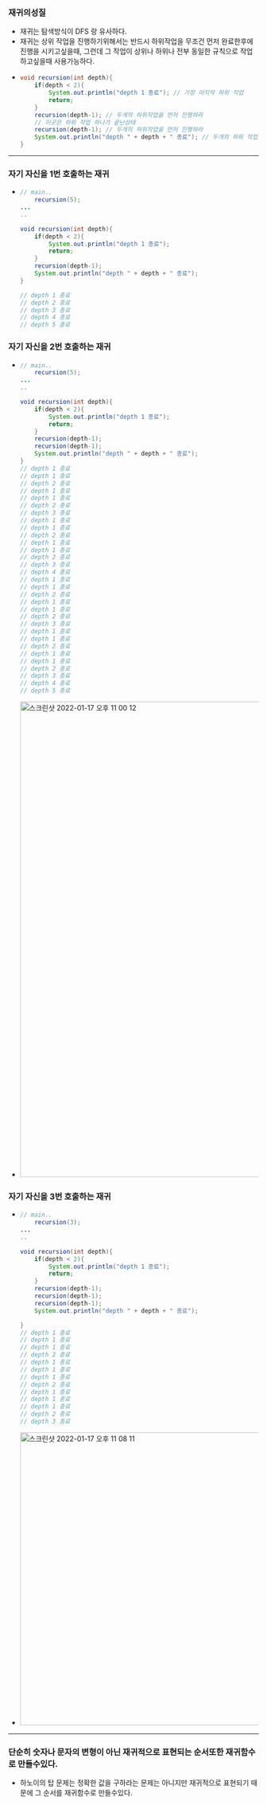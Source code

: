 ### 재귀의성질
* 재귀는 탐색방식이 DFS 랑 유사하다.
* 재귀는 상위 작업을 진행하기위해서는 반드시 하위작업을 무조건 먼저 완료한후에 진행을 시키고싶을때, 그런데 그 작업이 상위나 하위나 전부 동일한 규칙으로 작업하고싶을때 사용가능하다.
* ```java
  void recursion(int depth){
      if(depth < 2){
          System.out.println("depth 1 종료"); // 가장 마지막 하위 작업
          return;
      }
      recursion(depth-1); // 두개의 하위작업을 먼저 진행하라
      // 이곳은 하위 작업 하나가 끝난상태
      recursion(depth-1); // 두개의 하위작업을 먼저 진행하라
      System.out.println("depth " + depth + " 종료"); // 두개의 하위 작업이 종료되면 진행되는 작업
  }
---
### 자기 자신을 1번 호출하는 재귀
* ```java
  // main..
      recursion(5);
  ...
  ..
  
  void recursion(int depth){
      if(depth < 2){
          System.out.println("depth 1 종료");
          return;
      }
      recursion(depth-1);
      System.out.println("depth " + depth + " 종료");
  }
  
  // depth 1 종료
  // depth 2 종료
  // depth 3 종료
  // depth 4 종료
  // depth 5 종료
### 자기 자신을 2번 호출하는 재귀
* ```java
  // main..
      recursion(5);
  ...
  ..
  
  void recursion(int depth){
      if(depth < 2){
          System.out.println("depth 1 종료");
          return;
      }
      recursion(depth-1);
      recursion(depth-1);
      System.out.println("depth " + depth + " 종료");
  }
  // depth 1 종료
  // depth 1 종료
  // depth 2 종료
  // depth 1 종료
  // depth 1 종료
  // depth 2 종료
  // depth 3 종료
  // depth 1 종료
  // depth 1 종료
  // depth 2 종료
  // depth 1 종료
  // depth 1 종료
  // depth 2 종료
  // depth 3 종료
  // depth 4 종료
  // depth 1 종료
  // depth 1 종료
  // depth 2 종료
  // depth 1 종료
  // depth 1 종료
  // depth 2 종료
  // depth 3 종료
  // depth 1 종료
  // depth 1 종료
  // depth 2 종료
  // depth 1 종료
  // depth 1 종료
  // depth 2 종료
  // depth 3 종료
  // depth 4 종료
  // depth 5 종료

* <img width="955" alt="스크린샷 2022-01-17 오후 11 00 12" src="https://user-images.githubusercontent.com/51182964/149782729-2ecb820d-8a04-4b22-bd70-3ac1219e3199.png">
### 자기 자신을 3번 호출하는 재귀
* ```java
  // main..
      recursion(3);
  ...
  ..
  
  void recursion(int depth){
      if(depth < 2){
          System.out.println("depth 1 종료");
          return;
      }
      recursion(depth-1);
      recursion(depth-1);
      recursion(depth-1);
      System.out.println("depth " + depth + " 종료");
  
  }
  // depth 1 종료
  // depth 1 종료
  // depth 1 종료
  // depth 2 종료
  // depth 1 종료
  // depth 1 종료
  // depth 1 종료
  // depth 2 종료
  // depth 1 종료
  // depth 1 종료
  // depth 1 종료
  // depth 2 종료
  // depth 3 종료
* <img width="588" alt="스크린샷 2022-01-17 오후 11 08 11" src="https://user-images.githubusercontent.com/51182964/149785367-855bafe6-0279-4986-b4b4-241149afae5f.png">


---
### 단순히 숫자나 문자의 변형이 아닌 재귀적으로 표현되는 순서또한 재귀함수로 만들수있다.
* 하노이의 탑 문제는 정확한 값을 구하라는 문제는 아니지만 재귀적으로 표현되기 때문에 그 순서를 재귀함수로 만들수있다.
     
     

